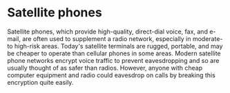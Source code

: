 [Title]: # (Satellite phones)
[Order]: # (10)

# Satellite phones

Satellite phones, which provide high-quality, direct-dial voice, fax, and e-mail, are often used to supplement a radio network, especially in moderate- to high-risk areas. Today's satellite terminals are rugged, portable, and may be cheaper to operate than cellular phones in some areas. Modern satellite phone networks encrypt voice traffic to prevent eavesdropping and so are usually thought of as safer than radios. However, anyone with cheap computer equipment and radio could eavesdrop on calls by breaking this encryption quite easily.